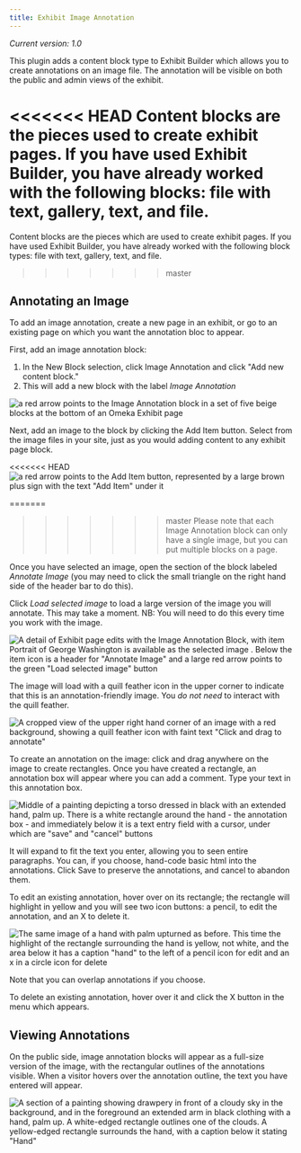 ```yaml
---
title: Exhibit Image Annotation
---
```


*Current version: 1.0*

This plugin adds a content block type to Exhibit Builder which allows you to create annotations on an image file. The annotation will be visible on both the public and admin views of the exhibit.

<<<<<<< HEAD
Content blocks are the pieces used to create exhibit pages. If you have used Exhibit Builder, you have already worked with the following blocks: file with text, gallery, text, and file.
=======
Content blocks are the pieces which are used to create exhibit pages. If you have used Exhibit Builder, you have already worked with the following block types: file with text, gallery, text, and file.
>>>>>>> master

## Annotating an Image
To add an image annotation, create a new page in an  exhibit, or go to an existing page on which you want the annotation bloc to appear.

First, add an image annotation block: 
1. In the New Block selection, click Image Annotation and click "Add new content block."
2. This will add a new block with the label *Image Annotation* 

![a red arrow points to the Image Annotation block in a set of five beige blocks at the bottom of an Omeka Exhibit page]( eximageanno_addblock.png)

Next, add an image to the block by clicking the Add Item button. Select from the image files in your site, just as you would adding content to any exhibit page block.  

<<<<<<< HEAD
![a red arrow points to the Add Item button, represented by a large brown plus sign with the text "Add Item" under it]( eximageanno_additem.png)

=======
>>>>>>> master
Please note that each Image Annotation block can only have a single image, but you can put multiple blocks on a page.

Once you have selected an image, open the section of the block labeled *Annotate Image* (you may need to click the small triangle on the right hand side of the header bar to do this). 

Click *Load selected image* to load a large version of the image you will annotate. This may take a moment. NB: You will need to do this every time you work with the image.

![A detail of Exhibit page edits with the Image Annotation Block, with item Portrait of George Washington is available as the selected image . Below the item icon is a header for "Annotate Image" and a large red arrow points to the green "Load selected image" button]( eximageanno_loadimg.png)

The image will load with a quill feather icon in the upper corner to indicate that this is an annotation-friendly image. You *do not need* to interact with the quill feather. 

![A cropped view of the upper right hand corner of an image with a red background, showing a quill feather icon with faint text "Click and drag to annotate"]( eximageanno_quill.png)

To create an annotation on the image: click and drag anywhere on the image to create rectangles. Once you have created a rectangle, an annotation box will appear where you can add a comment. Type your text in this annotation box. 

![Middle of a painting depicting a torso dressed in black with an extended hand, palm up. There is a white rectangle around the hand - the annotation box - and immediately below it is a text entry field with a cursor, under which are "save" and "cancel" buttons]( eximageanno_addanno.png)

It will expand to fit the text you enter, allowing you to seen entire paragraphs. You can, if you choose, hand-code basic html into the annotations. Click Save to preserve the annotations, and cancel to abandon them.

To edit an existing annotation, hover over on its rectangle; the rectangle will highlight in yellow and you will see two icon buttons: a pencil, to edit the annotation, and an X to delete it.

![The same image of a hand with palm upturned as before. This time the highlight of the rectangle surrounding the hand is yellow, not white, and the area below it has a caption "hand" to the left of a pencil icon for edit and an x in a circle icon for delete]( eximageanno_edit.png)

Note that you can overlap annotations if you choose.

To delete an existing annotation, hover over it and click the X button in the menu which appears.

## Viewing Annotations
On the public side, image annotation blocks will appear as a full-size version of the image, with the rectangular outlines of the annotations visible. When a visitor hovers over the annotation outline, the text you have entered will appear.

![A section of a painting showing drawpery in front of a cloudy sky in the background, and in the foreground an extended arm in black clothing with a hand, palm up. A white-edged rectangle outlines one of the clouds. A yellow-edged rectangle surrounds the hand, with a caption below it stating "Hand"]( eximagenno_public.png)
